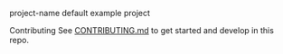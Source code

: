 project-name
default example project

Contributing
See [CONTRIBUTING.md](CONTRIBUTING.md) to get started and develop in this repo.